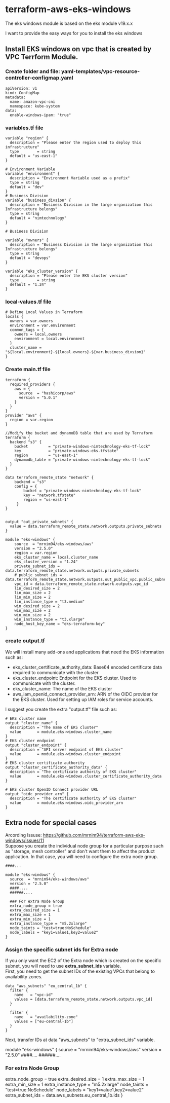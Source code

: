 # terraform-aws-eks-windows

The eks windows module is based on the eks module v19.x.x

I want to provide the easy ways for you to install the eks windows

## Install EKS windows on vpc that is created by VPC Terrform Module.

### Create folder and file: yaml-templates/vpc-resource-controller-configmap.yaml

```hcl
apiVersion: v1
kind: ConfigMap
metadata:
  name: amazon-vpc-cni
  namespace: kube-system
data:
  enable-windows-ipam: "true"
```

### variables.tf file

```hcl
variable "region" {
  description = "Please enter the region used to deploy this infrastructure"
  type        = string
  default = "us-east-1"
}

# Environment Variable
variable "environment" {
  description = "Environment Variable used as a prefix"
  type = string
  default = "dev"
}
# Business Division
variable "business_divsion" {
  description = "Business Division in the large organization this Infrastructure belongs"
  type = string
  default = "nimtechnology"
}

# Business Division

variable "owners" {
  description = "Business Division in the large organization this Infrastructure belongs"
  type = string
  default = "devops"
}

variable "eks_cluster_version" {
  description = "Please enter the EKS cluster version"
  type        = string
  default = "1.24"
}
```

### local-values.tf file

```
# Define Local Values in Terraform
locals {
  owners = var.owners
  environment = var.environment
  common_tags = {
    owners = local.owners
    environment = local.environment
  }
  cluster_name = "${local.environment}-${local.owners}-${var.business_divsion}"
}
```

### Create main.tf file

```hcl
terraform {
  required_providers {
    aws = {
      source  = "hashicorp/aws"
      version = "5.0.1"
    }
  }
}
provider "aws" {
  region = var.region
}

//Modify the bucket and dynamoDB table that are used by Terraform
terraform {
  backend "s3" {
    bucket         = "private-windows-nimtechnology-eks-tf-lock"
    key            = "private-windows-eks.tfstate"
    region         = "us-east-1"
    dynamodb_table = "private-windows-nimtechnology-eks-tf-lock"
  }
}

data terraform_remote_state "network" {
    backend = "s3"
    config = {
        bucket = "private-windows-nimtechnology-eks-tf-lock"
        key = "network.tfstate"
        region = "us-east-1"
     }
}


output "out_private_subnets" {
  value = data.terraform_remote_state.network.outputs.private_subnets
}

module "eks-windows" {
    source  = "mrnim94/eks-windows/aws"
    version = "2.5.0"
    region = var.region
    eks_cluster_name = local.cluster_name
    eks_cluster_version = "1.24"
    private_subnet_ids = data.terraform_remote_state.network.outputs.private_subnets
    # public_subnet_ids = data.terraform_remote_state.network.outputs.out_public_vpc.public_subnets
    vpc_id = data.terraform_remote_state.network.outputs.vpc_id
    lin_desired_size = 2
    lin_max_size = 2
    lin_min_size = 2
    lin_instance_type = "t3.medium"
    win_desired_size = 2
    win_max_size = 2
    win_min_size = 2
    win_instance_type = "t3.xlarge"
    node_host_key_name = "eks-terraform-key"
}
```

### create output.tf   
We will install many add-ons and applications that need the EKS information such as:   
- eks_cluster_certificate_authority_data: Base64 encoded certificate data required to communicate with the cluster
- eks_cluster_endpoint: Endpoint for the EKS cluster. Used to communicate with the cluster.
- eks_cluster_name: The name of the EKS cluster
- aws_iam_openid_connect_provider_arn: ARN of the OIDC provider for the EKS cluster. Used for setting up IAM roles for service accounts.   

I suggest you create the extra "output.tf" file such as:

```hcl
# EKS cluster name
output "cluster_name" {
  description = "The name of EKS cluster"
  value       = module.eks-windows.cluster_name
}
# EKS cluster endpoint
output "cluster_endpoint" {
  description = "API server endpoint of EKS cluster"
  value       = module.eks-windows.cluster_endpoint
}
# EKS cluster certificate authority
output "cluster_certificate_authority_data" {
  description = "The certificate authority of EKS cluster"
  value       = module.eks-windows.cluster_certificate_authority_data
}
 
# EKS cluster OpenID Connect provider URL
output "oidc_provider_arn" {
  description = "The certificate authority of EKS cluster"
  value       = module.eks-windows.oidc_provider_arn
}
``` 

## Extra node for special cases   

Arcording Issuse: https://github.com/mrnim94/terraform-aws-eks-windows/issues/11   
Suppose you create the individual node group for a particular purpose such as "storage, mesh controller" and don't want them to affect the product application. In that case, you will need to configure the extra node group.   


```hcl
####...

module "eks-windows" {
  source  = "mrnim94/eks-windows/aws"
  version = "2.5.0"
  ####....
  ######....

  ### For extra Node Group
  extra_node_group = true
  extra_desired_size = 1
  extra_max_size = 1
  extra_min_size = 1
  extra_instance_type = "m5.2xlarge"
  node_taints = "test=true:NoSchedule"
  node_labels = "key1=value1,key2=value2"
}
```

### Assign the specific subnet ids for Extra node   

If you only want the EC2 of the Extra node which is created on the specific subnet, you will need to use **extra_subnet_ids** variable.   
First, you need to get the subnet IDs of the existing VPCs that belong to availability zones.

```hcl
data "aws_subnets" "eu_central_1b" {
  filter {
    name   = "vpc-id"
    values = [data.terraform_remote_state.network.outputs.vpc_id]
  }

  filter {
    name   = "availability-zone"
    values = ["eu-central-1b"]
  }
}
```

Next, transfer IDs at data "aws_subnets" to "extra_subnet_ids" variable.   


module "eks-windows" {
  source  = "mrnim94/eks-windows/aws"
  version = "2.5.0"
  ####....
  ######....

  ### For extra Node Group
  extra_node_group = true
  extra_desired_size = 1
  extra_max_size = 1
  extra_min_size = 1
  extra_instance_type = "m5.2xlarge"
  node_taints = "test=true:NoSchedule"
  node_labels = "key1=value1,key2=value2"
  extra_subnet_ids = data.aws_subnets.eu_central_1b.ids
}
```
